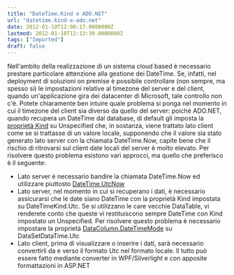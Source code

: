 ```yaml
---
title: "DateTime.Kind e ADO.NET"
url: "datetime.kind-e-ado.net"
date: 2012-01-10T12:08:17.0000000Z
lastmod: 2012-01-10T12:13:39.0000000Z
tags: ["Imported"]
draft: false
---
```

<p>Nell'ambito della realizzazione di un sistema cloud based è necessario prestare particolare attenzione alla gestione dei DateTime. Se, infatti, nel deployment di soluzioni on premise è possibile controllare (non sempre, ma spesso si) le impostazioni relative al timezone del server e del client, quando un'applicazione gira dei datacenter di Microsoft, tale controllo non c'è. Potete chiaramente ben intuire quale problema si ponga nel momento in cui il timezone del client sia diverso da quello del server: poiché ADO.NET, quando recupera un DateTime dal database, di default gli imposta la <a href="http://msdn.microsoft.com/en-us/library/system.datetime.kind.aspx" target="_blank" title="MSDN DateTime.Kind">proprietà Kind</a> su Unspecified che, in sostanza, viene trattato lato client come se si trattasse di un valore locale, supponendo che il valore sia stato generato lato server con la chiamata DateTime.Now, capite bene che il rischio di ritrovarsi sul client date locali del server è molto elevato. Per risolvere questo problema esistono vari approcci, ma quello che preferisco è il seguente:</p>
<ul>
<li>Lato server è necessario bandire la chiamata DateTime.Now ed utilizzare piuttosto <a href="http://msdn.microsoft.com/en-us/library/system.datetime.utcnow.aspx" title="MSDN: DateTime.UtcNow property" target="_blank">DateTime.UtcNow</a></li>
<li style="text-align: left;">Lato server, nel momento in cui si recuperano i dati, è necessario assicurarsi che le date siano DateTime con la proprietà Kind impostata su DateTimeKind.Utc. Se si utilizzano le care vecchie DataTable, vi renderete conto che queste vi restituiscono sempre DateTime con Kind impostato un Unspecified. Per risolvere questo problema è necessario impostare la proprietà <a href="http://msdn.microsoft.com/en-us/library/system.data.datacolumn.datetimemode.aspx" target="_blank">DataColumn.DateTimeMode</a> su DataSetDataTime.Utc</li>
<li style="text-align: left;">Lato client, prima di visualizzare o inserire i dati, sarà necessario convertirli da e verso il formato Utc nel formato locale. Il tutto può essere fatto mediante converter in WPF/Silverlight e con apposite formattazioni in ASP.NET</li>
</ul>
<p></p>